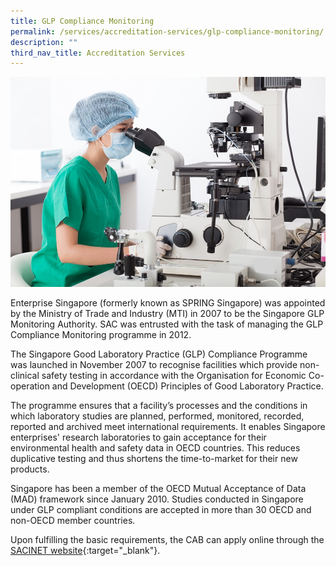 ```yaml
---
title: GLP Compliance Monitoring
permalink: /services/accreditation-services/glp-compliance-monitoring/
description: ""
third_nav_title: Accreditation Services
---
```



![Good Laboratory Practive Compliance Programme](/images/services/glp-accreditation-services.jpg)

Enterprise Singapore (formerly known as SPRING Singapore) was appointed by the Ministry of Trade and Industry (MTI) in 2007 to be the Singapore GLP Monitoring Authority. SAC was entrusted with the task of managing the GLP Compliance Monitoring programme in 2012.

The Singapore Good Laboratory Practice (GLP) Compliance Programme was launched in November 2007 to recognise facilities which provide non-clinical safety testing in accordance with the Organisation for Economic Co-operation and Development (OECD) Principles of Good Laboratory Practice.

The programme ensures that a facility’s processes and the conditions in which laboratory studies are planned, performed, monitored, recorded, reported and archived meet international requirements. It enables Singapore enterprises' research laboratories to gain acceptance for their environmental health and safety data in OECD countries. This reduces duplicative testing and thus shortens the time-to-market for their new products.

Singapore has been a member of the OECD Mutual Acceptance of Data (MAD) framework since January 2010. Studies conducted in Singapore under GLP compliant conditions are accepted in more than 30 OECD and non-OECD member countries.

Upon fulfilling the basic requirements, the CAB can apply online through the [SACINET website](https://sacinet2.enterprisesg.gov.sg){:target="_blank"}.
